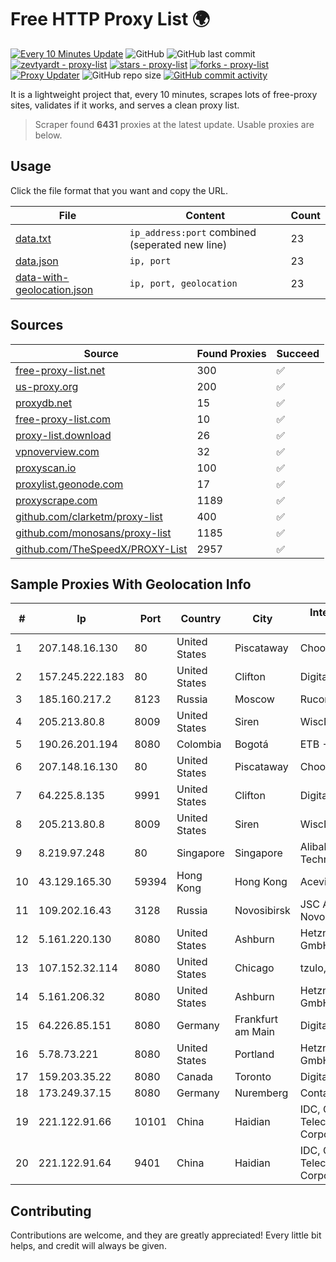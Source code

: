 
# Free HTTP Proxy List 🌍

[![Every 10 Minutes Update](https://github.com/mertguvencli/http-proxy-list/actions/workflows/main.yml/badge.svg?branch=main)](https://github.com/mertguvencli/http-proxy-list/actions/workflows/main.yml)
![GitHub](https://img.shields.io/github/license/mertguvencli/http-proxy-list)
![GitHub last commit](https://img.shields.io/github/last-commit/mertguvencli/http-proxy-list)
[![zevtyardt - proxy-list](https://img.shields.io/static/v1?label=zevtyardt&message=proxy-list&color=blue&logo=github)](https://github.com/zevtyardt/proxy-list "Go to GitHub repo")
[![stars - proxy-list](https://img.shields.io/github/stars/zevtyardt/proxy-list?style=social)](https://github.com/zevtyardt/proxy-list)
[![forks - proxy-list](https://img.shields.io/github/forks/zevtyardt/proxy-list?style=social)](https://github.com/zevtyardt/proxy-list)
[![Proxy Updater](https://github.com/zevtyardt/proxy-list/workflows/Proxy%20Updater/badge.svg)](https://github.com/zevtyardt/proxy-list/actions?query=workflow:"Proxy+Updater")
![GitHub repo size](https://img.shields.io/github/repo-size/zevtyardt/proxy-list)
[![GitHub commit activity](https://img.shields.io/github/commit-activity/m/zevtyardt/proxy-list?logo=commits)](https://github.com/zevtyardt/proxy-list/commits/main)

It is a lightweight project that, every 10 minutes, scrapes lots of free-proxy sites, validates if it works, and serves a clean proxy list.

> Scraper found **6431** proxies at the latest update. Usable proxies are below.

## Usage

Click the file format that you want and copy the URL.

|File|Content|Count|
|----|-------|-----|
|[data.txt](https://raw.githubusercontent.com/mertguvencli/http-proxy-list/main/proxy-list/data.txt)|`ip_address:port` combined (seperated new line)|23|
|[data.json](https://raw.githubusercontent.com/mertguvencli/http-proxy-list/main/proxy-list/data.json)|`ip, port`|23|
|[data-with-geolocation.json](https://raw.githubusercontent.com/mertguvencli/http-proxy-list/main/proxy-list/data-with-geolocation.json)|`ip, port, geolocation`|23|

## Sources

|Source|Found Proxies|Succeed|
|------|-------------|-------|
|[free-proxy-list.net](https://free-proxy-list.net)|300|✅|
|[us-proxy.org](https://www.us-proxy.org)|200|✅|
|[proxydb.net](http://proxydb.net)|15|✅|
|[free-proxy-list.com](https://free-proxy-list.com/?page=&port=&type%5B%5D=http&type%5B%5D=https&up_time=0&search=Search)|10|✅|
|[proxy-list.download](https://www.proxy-list.download/HTTP)|26|✅|
|[vpnoverview.com](https://vpnoverview.com/privacy/anonymous-browsing/free-proxy-servers)|32|✅|
|[proxyscan.io](https://www.proxyscan.io)|100|✅|
|[proxylist.geonode.com](https://proxylist.geonode.com/api/proxy-list?limit=300&page=1&sort_by=lastChecked&sort_type=desc&protocols=http,https)|17|✅|
|[proxyscrape.com](https://api.proxyscrape.com/v2/?request=displayproxies&protocol=http&timeout=10000&country=all&ssl=all&anonymity=all)|1189|✅|
|[github.com/clarketm/proxy-list](https://raw.githubusercontent.com/clarketm/proxy-list/master/proxy-list-raw.txt)|400|✅|
|[github.com/monosans/proxy-list](https://raw.githubusercontent.com/monosans/proxy-list/main/proxies/http.txt)|1185|✅|
|[github.com/TheSpeedX/PROXY-List](https://raw.githubusercontent.com/TheSpeedX/PROXY-List/master/http.txt)|2957|✅|


## Sample Proxies With Geolocation Info

|#|Ip|Port|Country|City|Internet Service Provider|
|-|--|----|-------|----|-------------------------|
|1|207.148.16.130|80|United States|Piscataway|Choopa|
|2|157.245.222.183|80|United States|Clifton|DigitalOcean, LLC|
|3|185.160.217.2|8123|Russia|Moscow|Rucomtech LLC|
|4|205.213.80.8|8009|United States|Siren|WiscNet|
|5|190.26.201.194|8080|Colombia|Bogotá|ETB - Colombia|
|6|207.148.16.130|80|United States|Piscataway|Choopa|
|7|64.225.8.135|9991|United States|Clifton|DigitalOcean, LLC|
|8|205.213.80.8|8009|United States|Siren|WiscNet|
|9|8.219.97.248|80|Singapore|Singapore|Alibaba (US) Technology Co., Ltd.|
|10|43.129.165.30|59394|Hong Kong|Hong Kong|Aceville Pte.ltd|
|11|109.202.16.43|3128|Russia|Novosibirsk|JSC Avantel. Novosibirsk network|
|12|5.161.220.130|8080|United States|Ashburn|Hetzner Online GmbH|
|13|107.152.32.114|8080|United States|Chicago|tzulo, inc.|
|14|5.161.206.32|8080|United States|Ashburn|Hetzner Online GmbH|
|15|64.226.85.151|8080|Germany|Frankfurt am Main|DigitalOcean, LLC|
|16|5.78.73.221|8080|United States|Portland|Hetzner Online GmbH|
|17|159.203.35.22|8080|Canada|Toronto|DigitalOcean, LLC|
|18|173.249.37.15|8080|Germany|Nuremberg|Contabo GmbH|
|19|221.122.91.66|10101|China|Haidian|IDC, China Telecommunications Corporation|
|20|221.122.91.64|9401|China|Haidian|IDC, China Telecommunications Corporation|



## Contributing

Contributions are welcome, and they are greatly appreciated! Every
little bit helps, and credit will always be given.

